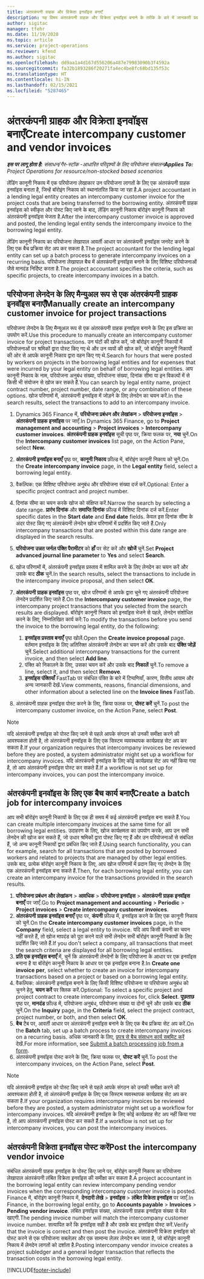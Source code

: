 ```yaml
---
title: अंतरकंपनी ग्राहक और विक्रेता इनवॉइस बनाएँ
description: यह विषय अंतरकंपनी ग्राहक और विक्रेता इनवॉइस बनाने के तरीके के बारे में जानकारी प्रदान करता है.
author: sigitac
manager: tfehr
ms.date: 11/19/2020
ms.topic: article
ms.service: project-operations
ms.reviewer: kfend
ms.author: sigitac
ms.openlocfilehash: dd9aa1a4d167d556206a487e79983090b3f4592a
ms.sourcegitcommit: fa32b1893286f20271fa4ec4be8fc68bd135f53c
ms.translationtype: HT
ms.contentlocale: hi-IN
ms.lasthandoff: 02/15/2021
ms.locfileid: "5287465"
---
```

# <a name="create-intercompany-customer-and-vendor-invoices"></a><span data-ttu-id="44e80-103">अंतरकंपनी ग्राहक और विक्रेता इनवॉइस बनाएँ</span><span class="sxs-lookup"><span data-stu-id="44e80-103">Create intercompany customer and vendor invoices</span></span>

<span data-ttu-id="44e80-104">_**इस पर लागू होता है:** संसाधन/गैर-स्टॉक -आधारित परिदृश्यों के लिए परियोजना संचालन_</span><span class="sxs-lookup"><span data-stu-id="44e80-104">_**Applies To:** Project Operations for resource/non-stocked based scenarios_</span></span>

<span data-ttu-id="44e80-105">लेंडिंग कानूनी निकाय में एक परियोजना लेखाकार उन परियोजना लागतों के लिए एक अंतरकंपनी ग्राहक इनवॉइस बनाता है, जिन्हें बॉरोइंग निकाय को स्थानांतरित किया जा रहा है.</span><span class="sxs-lookup"><span data-stu-id="44e80-105">A project accountant in a lending legal entity creates an intercompany customer invoice for the project costs that are being transferred to the borrowing entity.</span></span> <span data-ttu-id="44e80-106">अंतरकंपनी ग्राहक इनवॉइस को स्वीकृत और पोस्ट किए जाने के बाद, लेंडिंग कानूनी निकाय बॉरोइंग कानूनी निकाय को अंतरकंपनी इनवॉइस भेजता है.</span><span class="sxs-lookup"><span data-stu-id="44e80-106">After the intercompany customer invoice is approved and posted, the lending legal entity sends the intercompany invoice to the borrowing legal entity.</span></span>

<span data-ttu-id="44e80-107">लेंडिंग कानूनी निकाय का परियोजना लेखापाल आवर्ती आधार पर अंतरकंपनी इनवॉइस जनरेट करने के लिए एक बैच प्रक्रिया सेट अप कर सकता है.</span><span class="sxs-lookup"><span data-stu-id="44e80-107">The project accountant for the lending legal entity can set up a batch process to generate intercompany invoices on a recurring basis.</span></span> <span data-ttu-id="44e80-108">परियोजना लेखापाल बैच में अंतरकंपनी इनवॉइस बनाने के लिए विशिष्ट परियोजनाओं जैसे मानदंड निर्दिष्ट करता है.</span><span class="sxs-lookup"><span data-stu-id="44e80-108">The project accountant specifies the criteria, such as specific projects, to create intercompany invoices in a batch.</span></span>

## <a name="manually-create-an-intercompany-customer-invoice-for-project-transactions"></a><span data-ttu-id="44e80-109">परियोजना लेनदेन के लिए मैन्युअल रूप से एक अंतरकंपनी ग्राहक इनवॉइस बनाएँ</span><span class="sxs-lookup"><span data-stu-id="44e80-109">Manually create an intercompany customer invoice for project transactions</span></span> 

<span data-ttu-id="44e80-110">परियोजना लेनदेन के लिए मैन्युअल रूप से एक अंतरकंपनी ग्राहक इनवॉइस बनाने के लिए इस प्रक्रिया का उपयोग करें.</span><span class="sxs-lookup"><span data-stu-id="44e80-110">Use this procedure to manually create an intercompany customer invoice for project transactions.</span></span> <span data-ttu-id="44e80-111">उन घंटों की खोज करें, जो बॉरोइंग कानूनी निकायों में परियोजनाओं पर श्रमिकों द्वारा पोस्ट किए गए थे और उन व्ययों की खोज करें, जो बॉरोइंग कानूनी निकायों की ओर से आपके कानूनी निकाय द्वारा वहन किए गए थे.</span><span class="sxs-lookup"><span data-stu-id="44e80-111">Search for hours that were posted by workers on projects in the borrowing legal entities and for expenses that were incurred by your legal entity on behalf of borrowing legal entities.</span></span> <span data-ttu-id="44e80-112">आप कानूनी निकाय के नाम, परियोजना अनुबंध संख्या, परियोजना संख्या, दिनांक सीमा या इन विकल्पों में से किसी भी संयोजन से खोज कर सकते हैं.</span><span class="sxs-lookup"><span data-stu-id="44e80-112">You can search by legal entity name, project contract number, project number, date range, or any combination of these options.</span></span> <span data-ttu-id="44e80-113">खोज परिणामों में, अंतरकंपनी इनवॉइस में जोड़ने के लिए लेनदेन का चयन करें.</span><span class="sxs-lookup"><span data-stu-id="44e80-113">In the search results, select the transactions to add to an intercompany invoice.</span></span>

1. <span data-ttu-id="44e80-114">Dynamics 365 Finance में, **परियोजना प्रबंधन और लेखांकन** > **परियोजना इनवॉइस** > **अंतरकंपनी ग्राहक इनवॉइस** पर जाएँ.</span><span class="sxs-lookup"><span data-stu-id="44e80-114">In Dynamics 365 Finance, go to **Project management and accounting** > **Project invoices** > **Intercompany customer invoices**.</span></span> <span data-ttu-id="44e80-115">**अंतरकंपनी ग्राहक इनवॉइस** सूची पृष्ठ पर, क्रिया फलक पर, **नया** चुनें.</span><span class="sxs-lookup"><span data-stu-id="44e80-115">On the **Intercompany customer invoices**  list page, on the Action Pane, select **New.**</span></span>
2. <span data-ttu-id="44e80-116">**अंतरकंपनी इनवॉइस बनाएँ** पृष्ठ पर, **कानूनी निकाय** फ़ील्ड में, बॉरोइंग कानूनी निकाय को चुनें.</span><span class="sxs-lookup"><span data-stu-id="44e80-116">On the **Create intercompany invoice** page, in the **Legal entity** field, select a borrowing legal entity.</span></span>
3. <span data-ttu-id="44e80-117">वैकल्पिक: एक विशिष्ट परियोजना अनुबंध और परियोजना संख्या दर्ज करें.</span><span class="sxs-lookup"><span data-stu-id="44e80-117">Optional: Enter a specific project contract and project number.</span></span>
4. <span data-ttu-id="44e80-118">दिनांक सीमा का चयन करके खोज को संक्षिप्त करें.</span><span class="sxs-lookup"><span data-stu-id="44e80-118">Narrow the search by selecting a date range.</span></span> <span data-ttu-id="44e80-119">**प्रारंभ दिनांक** और **समाप्ति दिनांक** फ़ील्ड में विशिष्ट दिनांक दर्ज करें.</span><span class="sxs-lookup"><span data-stu-id="44e80-119">Enter specific dates in the **Start date** and **End date** fields.</span></span> <span data-ttu-id="44e80-120">केवल इस दिनांक सीमा के अंदर पोस्ट किए गए अंतरकंपनी लेनदेन खोज परिणामों में प्रदर्शित किए जाते हैं.</span><span class="sxs-lookup"><span data-stu-id="44e80-120">Only intercompany transactions that are posted within this date range are displayed in the search results.</span></span>
5. <span data-ttu-id="44e80-121">**परियोजना उन्नत जर्नल पंक्ति पैरामीटर** को **हाँ** पर सेट करें और **खोजें** चुनें.</span><span class="sxs-lookup"><span data-stu-id="44e80-121">Set **Project advanced journal line parameter** to **Yes** and select **Search**.</span></span>
6. <span data-ttu-id="44e80-122">खोज परिणामों में, अंतरकंपनी इनवॉइस प्रस्ताव में शामिल करने के लिए लेनदेन का चयन करें और उसके बाद **ठीक** चुनें.</span><span class="sxs-lookup"><span data-stu-id="44e80-122">In the search results, select the transactions to include in the intercompany invoice proposal, and then select **OK**.</span></span>
7. <span data-ttu-id="44e80-123">**अंतरकंपनी ग्राहक इनवॉइस** पृष्ठ पर, खोज परिणामों से आपके द्वारा चुने गए अंतरकंपनी परियोजना लेनदेन प्रदर्शित किए जाते हैं.</span><span class="sxs-lookup"><span data-stu-id="44e80-123">On the **Intercompany customer invoice** page, the intercompany project transactions that you selected from the search results are displayed.</span></span> <span data-ttu-id="44e80-124">बॉरोइंग कानूनी निकाय को इनवॉइस भेजने से पहले, लेनदेन संशोधित करने के लिए, निम्नलिखित कार्य करें:</span><span class="sxs-lookup"><span data-stu-id="44e80-124">To modify the transactions before you send the invoice to the borrowing legal entity, do the following:</span></span>
  
    1. <span data-ttu-id="44e80-125">**इनवॉइस प्रस्ताव बनाएँ** पृष्ठ खोलें.</span><span class="sxs-lookup"><span data-stu-id="44e80-125">Open the **Create invoice proposal** page.</span></span> <span data-ttu-id="44e80-126">वर्तमान इनवॉइस के लिए अतिरिक्त अंतरकंपनी लेनदेन का चयन करें और उसके बाद **पंक्ति जोड़ें** चुनें.</span><span class="sxs-lookup"><span data-stu-id="44e80-126">Select additional intercompany transactions for the current invoice, and then select **Add line**.</span></span>
    2. <span data-ttu-id="44e80-127">पंक्ति को निकालने के लिए, उसका चयन करें और उसके बाद **निकालें** चुनें.</span><span class="sxs-lookup"><span data-stu-id="44e80-127">To remove a line, select it, and then select **Remove**.</span></span>
    3. <span data-ttu-id="44e80-128">**इनवॉइस पंक्तियाँ** FastTab पर संबंधित पंक्ति के बारे में टिप्पणियाँ, कारण, वित्तीय आयाम और अन्य जानकारी देखें.</span><span class="sxs-lookup"><span data-stu-id="44e80-128">View comments, reasons, financial dimensions, and other information about a selected line on the  **Invoice lines**  FastTab.</span></span>
    
8. <span data-ttu-id="44e80-129">अंतरकंपनी ग्राहक इनवॉइस पोस्ट करने के लिए, क्रिया फलक पर, **पोस्ट करें** चुनें.</span><span class="sxs-lookup"><span data-stu-id="44e80-129">To post the intercompany customer invoice, on the Action Pane, select **Post**.</span></span>

> [!NOTE]
> <span data-ttu-id="44e80-130">यदि अंतरकंपनी इनवॉइस को पोस्ट किए जाने से पहले आपके संगठन को उनकी समीक्षा करने की आवश्यकता होती है, तो अंतरकंपनी इनवॉइस के लिए एक सिस्टम व्यवस्थापक कार्यप्रवाह सेट अप कर सकता है.</span><span class="sxs-lookup"><span data-stu-id="44e80-130">If your organization requires that intercompany invoices be reviewed before they are posted, a system administrator might set up a workflow for intercompany invoices.</span></span> <span data-ttu-id="44e80-131">यदि अंतरकंपनी इनवॉइस के लिए कोई कार्यप्रवाह सेट अप नहीं किया गया है, तो आप अंतरकंपनी इनवॉइस पोस्ट कर सकते हैं.</span><span class="sxs-lookup"><span data-stu-id="44e80-131">If a workflow is not set up for intercompany invoices, you can post the intercompany invoice.</span></span>

## <a name="create-a-batch-job-for-intercompany-invoices"></a><span data-ttu-id="44e80-132">अंतरकंपनी इनवॉइस के लिए एक बैच कार्य बनाएँ</span><span class="sxs-lookup"><span data-stu-id="44e80-132">Create a batch job for intercompany invoices</span></span>

<span data-ttu-id="44e80-133">आप सभी बॉरोइंग कानूनी निकायों के लिए एक ही समय में कई अंतरकंपनी इनवॉइस बना सकते हैं.</span><span class="sxs-lookup"><span data-stu-id="44e80-133">You can create multiple intercompany invoices at the same time for all borrowing legal entities.</span></span> <span data-ttu-id="44e80-134">उदाहरण के लिए, खोज कार्यक्षमता का उपयोग करके, आप उन सभी लेनदेन की खोज कर सकते हैं, जो उधार श्रमिकों द्वारा पोस्ट किए गए हैं और उन परियोजनाओं से संबंधित हैं, जो अन्य कानूनी निकायों द्वारा प्रबंधित किए जाते हैं.</span><span class="sxs-lookup"><span data-stu-id="44e80-134">Using search functionality, you can for example, search for all transactions that are posted by borrowed workers and related to projects that are managed by other legal entities.</span></span> <span data-ttu-id="44e80-135">उसके बाद, प्रत्येक बॉरोइंग कानूनी निकाय के लिए, आप खोज परिणामों में प्रदान किए गए लेनदेन के लिए एक अंतरकंपनी इनवॉइस बना सकते हैं.</span><span class="sxs-lookup"><span data-stu-id="44e80-135">Then, for each borrowing legal entity, you can create an intercompany invoice for the transactions provided in the search results.</span></span>

1. <span data-ttu-id="44e80-136">**परियोजना प्रबंधन और लेखांकन** > **आवधिक** > **परियोजना इनवॉइस** > **अंतरकंपनी ग्राहक इनवॉइस बनाएँ** पर जाएँ.</span><span class="sxs-lookup"><span data-stu-id="44e80-136">Go to **Project management and accounting** > **Periodic** > **Project invoices** > **Create intercompany customer invoices**.</span></span>
2. <span data-ttu-id="44e80-137">**अंतरकंपनी ग्राहक इनवॉइस बनाएँ** पृष्ठ पर, **कंपनी** फ़ील्ड में, इनवॉइस करने के लिए एक कानूनी निकाय को चुनें.</span><span class="sxs-lookup"><span data-stu-id="44e80-137">On the **Create intercompany customer invoices** page, in the **Company**  field, select a legal entity to invoice.</span></span> <span data-ttu-id="44e80-138">यदि आप किसी कंपनी का चयन नहीं करते हैं, तो खोज मापदंड को पूरा करने वाले सभी लेनदेन सभी बॉरोइंग कानूनी निकायों के लिए प्रदर्शित किए जाते हैं.</span><span class="sxs-lookup"><span data-stu-id="44e80-138">If you don't select a company, all transactions that meet the search criteria are displayed for all borrowing legal entities.</span></span>
3. <span data-ttu-id="44e80-139">**प्रति एक इनवॉइस बनाएँ** में, चुनें कि अंतरकंपनी लेनदेनों के लिए परियोजना के आधार पर एक इनवॉइस बनाना है या बॉरोइंग कानूनी निकाय के आधार पर एक इनवॉइस बनाना है.</span><span class="sxs-lookup"><span data-stu-id="44e80-139">In **Create one invoice per**, select whether to create an invoice for intercompany transactions based on a project or based on a borrowing legal entity.</span></span>
4. <span data-ttu-id="44e80-140">वैकल्पिक: अंतरकंपनी इनवॉइस बनाने के लिए किसी विशिष्ट परियोजना या परियोजना अनुबंध को चुनने हेतु, **चयन करें** पर क्लिक करें.</span><span class="sxs-lookup"><span data-stu-id="44e80-140">Optional: To select a specific project and project contract to create intercompany invoices for, click **Select**.</span></span> <span data-ttu-id="44e80-141">**पूछताछ** पृष्ठ पर, **मानदंड** फ़ील्ड में, परियोजना अनुबंध, परियोजना संख्या या दोनों चुनें और उसके बाद **ठीक** चुनें.</span><span class="sxs-lookup"><span data-stu-id="44e80-141">On the **Inquiry** page, in the **Criteria** field, select the project contract, project number, or both, and then select **OK**.</span></span>
5. <span data-ttu-id="44e80-142">**बैच** टैब पर, आवर्ती आधार पर अंतरकंपनी इनवॉइस बनाने के लिए एक बैच प्रक्रिया सेट अप करें.</span><span class="sxs-lookup"><span data-stu-id="44e80-142">On the **Batch** tab, set up a batch process to create intercompany invoices on a recurring basis.</span></span> <span data-ttu-id="44e80-143">अधिक जानकारी के लिए, [प्रपत्र से बैच संसाधन कार्य सबमिट करें](https://docs.microsoft.com/dynamicsax-2012/appuser-itpro/submit-a-batch-processing-job-from-a-form) देखें.</span><span class="sxs-lookup"><span data-stu-id="44e80-143">For more information, see [Submit a batch processing job from a form](https://docs.microsoft.com/dynamicsax-2012/appuser-itpro/submit-a-batch-processing-job-from-a-form).</span></span>
6. <span data-ttu-id="44e80-144">अंतरकंपनी इनवॉइस पोस्ट करने के लिए, क्रिया फलक पर, **पोस्ट करें** चुनें.</span><span class="sxs-lookup"><span data-stu-id="44e80-144">To post the intercompany invoices, on the Action Pane, select **Post**.</span></span>

> [!NOTE]
> <span data-ttu-id="44e80-145">यदि अंतरकंपनी इनवॉइस को पोस्ट किए जाने से पहले आपके संगठन को उनकी समीक्षा करने की आवश्यकता होती है, तो अंतरकंपनी इनवॉइस के लिए एक सिस्टम व्यवस्थापक कार्यप्रवाह सेट अप कर सकता है.</span><span class="sxs-lookup"><span data-stu-id="44e80-145">If your organization requires intercompany invoices be reviewed before they are posted, a system administrator might set up a workflow for intercompany invoices.</span></span> <span data-ttu-id="44e80-146">यदि अंतरकंपनी इनवॉइस के लिए कोई कार्यप्रवाह सेट अप नहीं किया गया है, तो आप अंतरकंपनी इनवॉइस पोस्ट कर सकते हैं.</span><span class="sxs-lookup"><span data-stu-id="44e80-146">If a workflow is not set up for intercompany invoices, you can post the intercompany invoices.</span></span>

## <a name="post-the-intercompany-vendor-invoice"></a><span data-ttu-id="44e80-147">अंतरकंपनी विक्रेता इनवॉइस पोस्ट करें</span><span class="sxs-lookup"><span data-stu-id="44e80-147">Post the intercompany vendor invoice</span></span>

<span data-ttu-id="44e80-148">संबंधित अंतरकंपनी ग्राहक इनवॉइस के पोस्ट किए जाने पर, बॉरोइंग कानूनी निकाय का परियोजना लेखापाल अंतरकंपनी लंबित विक्रेता इनवॉइस की समीक्षा कर सकता है.</span><span class="sxs-lookup"><span data-stu-id="44e80-148">A project accountant in the borrowing legal entity can review intercompany pending vendor invoices when the corresponding intercompany customer invoice is posted.</span></span> <span data-ttu-id="44e80-149">Finance में, बॉरोइंग कानूनी निकाय में, **देनदारी लेखे** > **इनवॉइस** > **लंबित विक्रेता इनवॉइस** पर जाएँ.</span><span class="sxs-lookup"><span data-stu-id="44e80-149">In Finance, in the borrowing legal entity, go to **Accounts payable** > **Invoices** > **Pending vendor invoice**.</span></span> <span data-ttu-id="44e80-150">लंबित इनवॉइस संख्या, अंतरकंपनी ग्राहक इनवॉइस संख्या से मेल खाएगी.</span><span class="sxs-lookup"><span data-stu-id="44e80-150">The pending invoice number will match the intercompany customer invoice number.</span></span> <span data-ttu-id="44e80-151">सत्यापित करें कि इनवॉइस सही है और उसके बाद इनवॉइस पोस्ट करें.</span><span class="sxs-lookup"><span data-stu-id="44e80-151">Verify that the invoice is correct and then post the invoice.</span></span> <span data-ttu-id="44e80-152">अंतरकंपनी विक्रेता इनवॉइस को पोस्ट करने से एक परियोजना सबलेज़र और एक सामान्य लेज़र लेनदेन बन जाता है, जो बॉरोइंग कानूनी निकाय में लेनदेन लागतों को दर्शाता है.</span><span class="sxs-lookup"><span data-stu-id="44e80-152">Posting intercompany vendor invoice creates a project subledger and a general ledger transaction that reflects the transaction costs in the borrowing legal entity.</span></span>


[!INCLUDE[footer-include](../includes/footer-banner.md)]